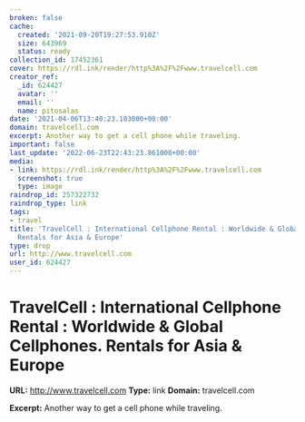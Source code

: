 ```yaml
---
broken: false
cache:
  created: '2021-09-20T19:27:53.910Z'
  size: 643969
  status: ready
collection_id: 17452361
cover: https://rdl.ink/render/http%3A%2F%2Fwww.travelcell.com
creator_ref:
  _id: 624427
  avatar: ''
  email: ''
  name: pitosalas
date: '2021-04-06T13:40:23.183000+00:00'
domain: travelcell.com
excerpt: Another way to get a cell phone while traveling.
important: false
last_update: '2022-06-23T22:43:23.861000+00:00'
media:
- link: https://rdl.ink/render/http%3A%2F%2Fwww.travelcell.com
  screenshot: true
  type: image
raindrop_id: 257322732
raindrop_type: link
tags:
- travel
title: 'TravelCell : International Cellphone Rental : Worldwide & Global Cellphones.
  Rentals for Asia & Europe'
type: drop
url: http://www.travelcell.com
user_id: 624427
---
```


# TravelCell : International Cellphone Rental : Worldwide & Global Cellphones. Rentals for Asia & Europe

**URL:** http://www.travelcell.com
**Type:** link
**Domain:** travelcell.com

**Excerpt:** Another way to get a cell phone while traveling.
